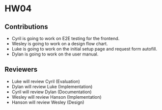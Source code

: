 # HW04

## Contributions
- Cyril is going to work on E2E testing for the frontend.
- Wesley is going to work on a design flow chart.
- Luke is going to work on the initial setup page and request form autofill.
- Dylan is going to work on the user manual.

## Reviewers
- Luke will review Cyril (Evaluation)
- Dylan will review Luke (Implementation)
- Cyril will review Dylan (Documentation)
- Wesley will review Hanson (Implementation)
- Hanson will review Wesley (Design)
